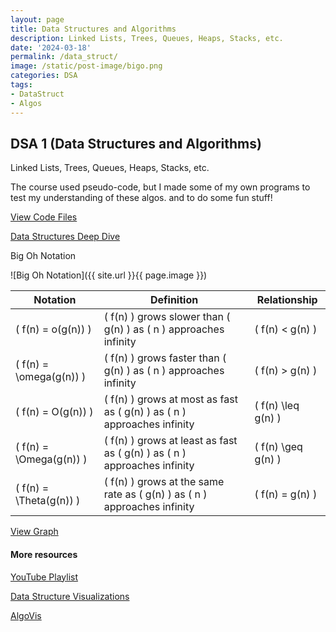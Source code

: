 ```yaml
---
layout: page
title: Data Structures and Algorithms
description: Linked Lists, Trees, Queues, Heaps, Stacks, etc. 
date: '2024-03-18'
permalink: /data_struct/
image: /static/post-image/bigo.png
categories: DSA
tags:
- DataStruct
- Algos
---
```


## DSA 1 (Data Structures and Algorithms)

Linked Lists, Trees, Queues, Heaps, Stacks, etc. 

The course used pseudo-code, but I made some of my own programs to test my understanding of these algos. and to do some fun stuff!

[View Code Files](https://github.com/avipars/CS-Resources/tree/main/data_struct)


[Data Structures Deep Dive](https://tech.aviparshan.com/2022/06/data-and-programming-structures-guide.html)

Big Oh Notation 

![Big Oh Notation]({{ site.url }}{{ page.image }})

| Notation            | Definition                                                      | Relationship  |
|---------------------|-----------------------------------------------------------------|---------------|
| \( f(n) = o(g(n)) \) | \( f(n) \) grows slower than \( g(n) \) as \( n \) approaches infinity | \( f(n) < g(n) \) |
| \( f(n) = \omega(g(n)) \) | \( f(n) \) grows faster than \( g(n) \) as \( n \) approaches infinity | \( f(n) > g(n) \) |
| \( f(n) = O(g(n)) \) | \( f(n) \) grows at most as fast as \( g(n) \) as \( n \) approaches infinity | \( f(n) \leq g(n) \) |
| \( f(n) = \Omega(g(n)) \) | \( f(n) \) grows at least as fast as \( g(n) \) as \( n \) approaches infinity | \( f(n) \geq g(n) \) |
| \( f(n) = \Theta(g(n)) \) | \( f(n) \) grows at the same rate as \( g(n) \) as \( n \) approaches infinity | \( f(n) = g(n) \) |



[View Graph](https://www.desmos.com/calculator/dshzbdn2w3)

#### More resources

[YouTube Playlist](https://www.youtube.com/playlist?list=PL9DdgseuDZgLEUwB7RnTLNQ-N9x0fn-0a)

[Data Structure Visualizations](https://www.cs.usfca.edu/~galles/visualization/Algorithms.html)

[AlgoVis](https://visualgo.net/en)